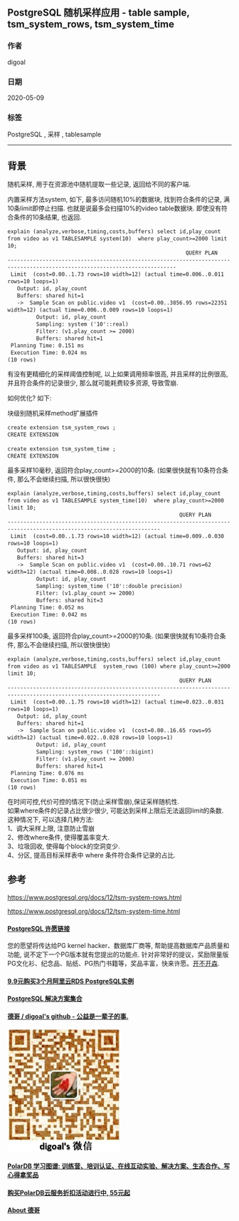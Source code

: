 ## PostgreSQL 随机采样应用 - table sample, tsm_system_rows, tsm_system_time  
  
### 作者  
digoal  
  
### 日期  
2020-05-09  
  
### 标签  
PostgreSQL , 采样 , tablesample 
  
----  
  
## 背景  
随机采样, 用于在资源池中随机提取一些记录, 返回给不同的客户端.   
  
内置采样方法system, 如下, 最多访问随机10%的数据块, 找到符合条件的记录, 满10条limit即停止扫描. 也就是说最多会扫描10%的video table数据块. 即使没有符合条件的10条结果, 也返回.   
  
```  
explain (analyze,verbose,timing,costs,buffers) select id,play_count from video as v1 TABLESAMPLE system(10)  where play_count>=2000 limit 10;  
                                                        QUERY PLAN                                                           
---------------------------------------------------------------------------------------------------------------------------  
 Limit  (cost=0.00..1.73 rows=10 width=12) (actual time=0.006..0.011 rows=10 loops=1)  
   Output: id, play_count  
   Buffers: shared hit=1  
   ->  Sample Scan on public.video v1  (cost=0.00..3856.95 rows=22351 width=12) (actual time=0.006..0.009 rows=10 loops=1)  
         Output: id, play_count  
         Sampling: system ('10'::real)  
         Filter: (v1.play_count >= 2000)  
         Buffers: shared hit=1  
 Planning Time: 0.151 ms  
 Execution Time: 0.024 ms  
(10 rows)  
```  
  
有没有更精细化的采样阈值控制呢, 以上如果调用频率很高, 并且采样的比例很高, 并且符合条件的记录很少, 那么就可能耗费较多资源, 导致雪崩.  
  
如何优化? 如下:   
  
块级别随机采样method扩展插件  
  
```  
create extension tsm_system_rows ;  
CREATE EXTENSION  
  
create extension tsm_system_time ;  
CREATE EXTENSION  
```  
  
最多采样10毫秒, 返回符合play_count>=2000的10条. (如果很快就有10条符合条件, 那么不会继续扫描, 所以很快很快)  
  
```  
explain (analyze,verbose,timing,costs,buffers) select id,play_count from video as v1 TABLESAMPLE system_time(10)  where play_count>=2000 limit 10;  
                                                      QUERY PLAN                                                        
----------------------------------------------------------------------------------------------------------------------  
 Limit  (cost=0.00..1.73 rows=10 width=12) (actual time=0.009..0.030 rows=10 loops=1)  
   Output: id, play_count  
   Buffers: shared hit=3  
   ->  Sample Scan on public.video v1  (cost=0.00..10.71 rows=62 width=12) (actual time=0.008..0.028 rows=10 loops=1)  
         Output: id, play_count  
         Sampling: system_time ('10'::double precision)  
         Filter: (v1.play_count >= 2000)  
         Buffers: shared hit=3  
 Planning Time: 0.052 ms  
 Execution Time: 0.042 ms  
(10 rows)  
```  
  
最多采样100条, 返回符合play_count>=2000的10条. (如果很快就有10条符合条件, 那么不会继续扫描, 所以很快很快)  
  
```  
explain (analyze,verbose,timing,costs,buffers) select id,play_count from video as v1 TABLESAMPLE  system_rows (100) where play_count>=2000 limit 10;  
                                                      QUERY PLAN                                                        
----------------------------------------------------------------------------------------------------------------------  
 Limit  (cost=0.00..1.75 rows=10 width=12) (actual time=0.023..0.031 rows=10 loops=1)  
   Output: id, play_count  
   Buffers: shared hit=1  
   ->  Sample Scan on public.video v1  (cost=0.00..16.65 rows=95 width=12) (actual time=0.022..0.028 rows=10 loops=1)  
         Output: id, play_count  
         Sampling: system_rows ('100'::bigint)  
         Filter: (v1.play_count >= 2000)  
         Buffers: shared hit=1  
 Planning Time: 0.076 ms  
 Execution Time: 0.051 ms  
(10 rows)  
```  
  
在时间可控,代价可控的情况下(防止采样雪崩),保证采样随机性.   
如果where条件的记录占比很少很少, 可能达到采样上限后无法返回limit的条数. 这种情况下, 可以选择几种方法:  
1、调大采样上限, 注意防止雪崩  
2、修改where条件, 使得覆盖率变大.  
3、垃圾回收, 使得每个block的空洞变少.  
4、分区, 提高目标采样表中 where 条件符合条件记录的占比.   
  
## 参考  
  
https://www.postgresql.org/docs/12/tsm-system-rows.html  
  
https://www.postgresql.org/docs/12/tsm-system-time.html  
  
  
  
  
  
  
  
  
  
  
  
  
  
  
  
  
  
  
  
  
  
  
  
  
  
  
  
  
  
  
  
  
  
  
  
  
  
  
  
  
  
  
  
  
  
  
  
  
  
  
  
  
  
  
#### [PostgreSQL 许愿链接](https://github.com/digoal/blog/issues/76 "269ac3d1c492e938c0191101c7238216")
您的愿望将传达给PG kernel hacker、数据库厂商等, 帮助提高数据库产品质量和功能, 说不定下一个PG版本就有您提出的功能点. 针对非常好的提议，奖励限量版PG文化衫、纪念品、贴纸、PG热门书籍等，奖品丰富，快来许愿。[开不开森](https://github.com/digoal/blog/issues/76 "269ac3d1c492e938c0191101c7238216").  
  
  
#### [9.9元购买3个月阿里云RDS PostgreSQL实例](https://www.aliyun.com/database/postgresqlactivity "57258f76c37864c6e6d23383d05714ea")
  
  
#### [PostgreSQL 解决方案集合](https://yq.aliyun.com/topic/118 "40cff096e9ed7122c512b35d8561d9c8")
  
  
#### [德哥 / digoal's github - 公益是一辈子的事.](https://github.com/digoal/blog/blob/master/README.md "22709685feb7cab07d30f30387f0a9ae")
  
  
![digoal's wechat](../pic/digoal_weixin.jpg "f7ad92eeba24523fd47a6e1a0e691b59")
  
  
#### [PolarDB 学习图谱: 训练营、培训认证、在线互动实验、解决方案、生态合作、写心得拿奖品](https://www.aliyun.com/database/openpolardb/activity "8642f60e04ed0c814bf9cb9677976bd4")
  
  
#### [购买PolarDB云服务折扣活动进行中, 55元起](https://www.aliyun.com/activity/new/polardb-yunparter?userCode=bsb3t4al "e0495c413bedacabb75ff1e880be465a")
  
  
#### [About 德哥](https://github.com/digoal/blog/blob/master/me/readme.md "a37735981e7704886ffd590565582dd0")
  
